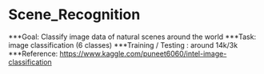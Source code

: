 # Scene_Recognition

***Goal: Classify image data of natural scenes around the world
***Task: image classification (6 classes)
***Training / Testing : around 14k/3k
***Reference: https://www.kaggle.com/puneet6060/intel-image-classification 
